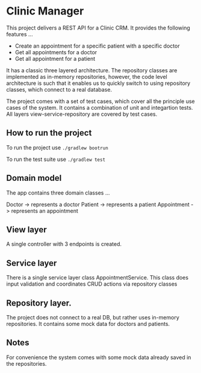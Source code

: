# Clinic Manager

This project delivers a REST API for a Clinic CRM.
It provides the following features ...

- Create an appointment for a specific patient with a specific doctor
- Get all appointments for a doctor 
- Get all appointment for a patient

It has a classic three layered architecture.
The repository classes are implemented as in-memory repositories, however, 
the code level architecture is such that it enables us to quickly switch to using
repository classes, which connect to a real database.

The project comes with a set of test cases, which cover
all the principle use cases of the system. It contains a combination of unit and integartion 
tests. All layers view-service-repository are covered by test cases.

## How to run the project
To run the project use
`./gradlew bootrun`

To run the test suite use 
`./gradlew test`

## Domain model
The app contains three domain classes ...

Doctor -> represents a doctor
Patient -> represents a patient
Appointment -> represents an appointment 

## View layer
A single controller with 3 endpoints is created.

## Service layer
There is a single service layer class AppointmentService.
This class does input validation and coordinates CRUD actions via repository classes

## Repository layer.
The project does not connect to a real DB, but rather 
uses in-memory repositories. It contains some mock data for doctors and patients.

## Notes 
For convenience the system comes with some mock data already saved in the repositories.

